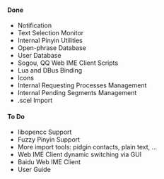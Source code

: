 #### Done ####

  * Notification
  * Text Selection Monitor
  * Internal Pinyin Utilities
  * Open-phrase Database
  * User Database
  * Sogou, QQ Web IME Client Scripts
  * Lua and DBus Binding
  * Icons
  * Internal Requesting Processes Management
  * Internal Pending Segments Management
  * .scel Import

#### To Do ####

  * libopencc Support
  * Fuzzy Pinyin Support
  * More import tools: pidgin contacts, plain text, ...
  * Web IME Client dynamic switching via GUI
  * Baidu Web IME Client
  * User Guide